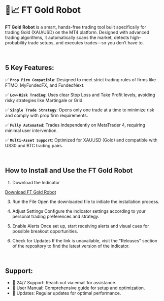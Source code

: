 # 🚀📈 FT Gold Robot


<b>FT Gold Robot</b> is a smart, hands-free trading tool built specifically for trading Gold (XAU/USD) on the MT4 platform. Designed with advanced trading algorithms, it automatically scans the market, detects high-probability trade setups, and executes trades—so you don’t have to.

<br>

## 5 Key Features:

✅ <b>`Prop Firm Compatible`</b>: Designed to meet strict trading rules of firms like FTMO, MyFundedFX, and FundedNext.

✅ <b>`Low-Risk Trading`</b>: Uses clear Stop Loss and Take Profit levels, avoiding risky strategies like Martingale or Grid.

✅ <b>`Single Trade Strategy`</b>: Opens only one trade at a time to minimize risk and comply with prop firm requirements.

✅ <b>`Fully Automated`</b>: Trades independently on MetaTrader 4, requiring minimal user intervention.

✅ <b>`Multi-Asset Support`</b>: Optimized for XAUUSD (Gold) and compatible with US30 and BTC trading pairs.


<br>

## How to Install and Use the FT Gold Robot

1. Download the Indicator
   
<a href="https://forextoolstore.com/product/ft-gold-robot-ea/">Download FT Gold Robot</a>

3. Run the File
Open the downloaded file to initiate the installation process.

4. Adjust Settings
Configure the indicator settings according to your personal trading preferences and strategy.

5. Enable Alerts
Once set up, start receiving alerts and visual cues for possible breakout opportunities.

6. Check for Updates
If the link is unavailable, visit the "Releases" section of the repository to find the latest version of the indicator.

<br>

## Support:

- 🤝 24/7 Support: Reach out via email for assistance.
- 🤝 User Manual: Comprehensive guide for setup and optimization.
- 🤝 Updates: Regular updates for optimal performance.
